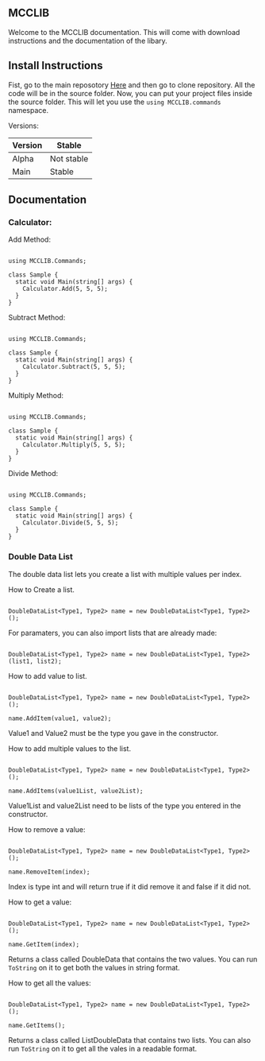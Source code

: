 ## MCCLIB

Welcome to the MCCLIB documentation. This will come with download instructions and the documentation of the libary.


## Install Instructions

Fist, go to the main reposotory [Here](https://github.com/Moo-Cow-News/MCCLIB) and then go to clone repository. All the code will be in the source folder. 
Now, you can put your project files inside the source folder. This will let you use the `using MCCLIB.commands` namespace.

Versions:

Version | Stable
--------| ------
Alpha   | Not stable
Main    | Stable


## Documentation

### Calculator:

Add Method:

```CSharp

using MCCLIB.Commands;

class Sample {
  static void Main(string[] args) {
    Calculator.Add(5, 5, 5);
  }
}

```

Subtract Method:


```CSharp

using MCCLIB.Commands;

class Sample {
  static void Main(string[] args) {
    Calculator.Subtract(5, 5, 5);
  }
}

```

Multiply Method:


```CSharp

using MCCLIB.Commands;

class Sample {
  static void Main(string[] args) {
    Calculator.Multiply(5, 5, 5);
  }
}

```

Divide Method:


```CSharp

using MCCLIB.Commands;

class Sample {
  static void Main(string[] args) {
    Calculator.Divide(5, 5, 5);
  }
}

```
### Double Data List

The double data list lets you create a list with multiple values per index.

How to Create a list.

```CSharp

DoubleDataList<Type1, Type2> name = new DoubleDataList<Type1, Type2>();

```

For paramaters, you can also import lists that are already made:

```CSharp

DoubleDataList<Type1, Type2> name = new DoubleDataList<Type1, Type2>(list1, list2);

```

How to add value to list.

```CSharp

DoubleDataList<Type1, Type2> name = new DoubleDataList<Type1, Type2>();

name.AddItem(value1, value2);

```

Value1 and Value2 must be the type you gave in the constructor.

How to add multiple values to the list.

```CSharp

DoubleDataList<Type1, Type2> name = new DoubleDataList<Type1, Type2>();

name.AddItems(value1List, value2List);

```

Value1List and value2List need to be lists of the type you entered in the constructor.

How to remove a value:

```CSharp

DoubleDataList<Type1, Type2> name = new DoubleDataList<Type1, Type2>();

name.RemoveItem(index);

```

Index is type int and will return true if it did remove it and false if it did not.

How to get a value:

```CSharp

DoubleDataList<Type1, Type2> name = new DoubleDataList<Type1, Type2>();

name.GetItem(index);

```

Returns a class called DoubleData that contains the two values. You can run ``` ToString ``` on it to get both the values in string format.

How to get all the values:

```CSharp

DoubleDataList<Type1, Type2> name = new DoubleDataList<Type1, Type2>();

name.GetItems();

```

Returns a class called ListDoubleData that contains two lists. You can also run  ``` ToString ``` on it to get all the vales in a readable format.
